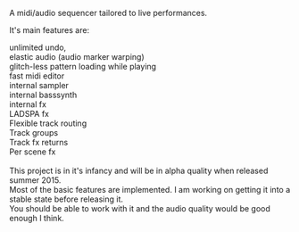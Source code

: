 A midi/audio sequencer tailored to live performances.

It's main features are:

unlimited undo,<br>
elastic audio (audio marker warping)<br>
glitch-less pattern loading while playing<br>
fast midi editor<br>
internal sampler<br>
internal basssynth<br>
internal fx<br>
LADSPA fx<br>
Flexible track routing<br>
Track groups<br>
Track fx returns<br>
Per scene fx<br>
<br>
This project is in it's infancy and will be in alpha quality when released summer 2015. <br>
Most of the basic features are implemented. I am working on getting it into a stable state before releasing it. <br>
You should be able to work with it and the audio quality would be good enough I think.





